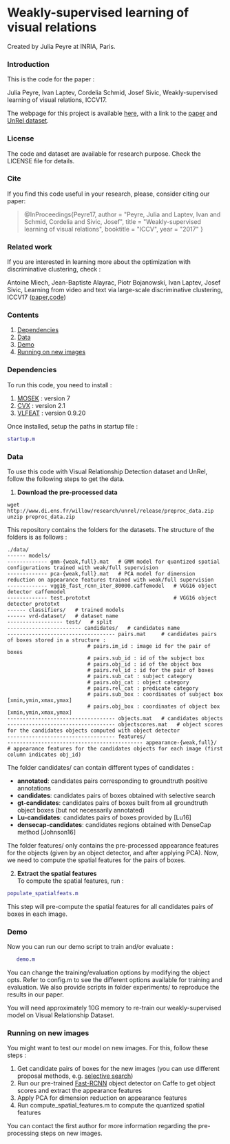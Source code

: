# Weakly-supervised learning of visual relations

Created by Julia Peyre at INRIA, Paris.

### Introduction

This is the code for the paper :

Julia Peyre, Ivan Laptev, Cordelia Schmid, Josef Sivic, Weakly-supervised learning of visual relations, ICCV17.

The webpage for this project is available [here](http://www.di.ens.fr/willow/research/unrel/), with a link to the [paper](http://www.di.ens.fr/willow/research/unrel/paper.pdf) and [UnRel dataset](http://www.di.ens.fr/willow/research/unrel/data/unrel-dataset.tar.gz). 

### License

The code and dataset are available for research purpose. Check the LICENSE file for details. 

### Cite

If you find this code useful in your research, please, consider citing our paper:

> @InProceedings{Peyre17,
>   author      = "Peyre, Julia and Laptev, Ivan and Schmid, Cordelia and Sivic, Josef",
>   title       = "Weakly-supervised learning of visual relations",
>   booktitle   = "ICCV",
>   year        = "2017"
>}


### Related work

If you are interested in learning more about the optimization with discriminative clustering, check :
 
Antoine Miech, Jean-Baptiste Alayrac, Piotr Bojanowski, Ivan Laptev, Josef Sivic, Learning from video and text via large-scale discriminative clustering, ICCV17 ([paper](https://arxiv.org/abs/1707.09074),[code](https://github.com/antoine77340/iccv17learning))

### Contents

  1. [Dependencies](#dependencies)
  2. [Data](#data)
  3. [Demo](#demo)
  4. [Running on new images](#running-on-new-images)

### Dependencies

To run this code, you need to install : 
1. [MOSEK](https://www.mosek.com/downloads/) : version 7 
2. [CVX](http://cvxr.com/cvx/download/) : version 2.1 
3. [VLFEAT](http://www.vlfeat.org/download.html) : version 0.9.20

Once installed, setup the paths in startup file :
```Matlab
startup.m
```


### Data

To use this code with Visual Relationship Detection dataset and UnRel, follow the following steps to get the data.

1. **Download the pre-processed data** 
```Shell
wget http://www.di.ens.fr/willow/research/unrel/release/preproc_data.zip
unzip preproc_data.zip
```

This repository contains the folders for the datasets. The structure of the folders is as follows :

```Shell
./data/
------ models/
------------- gmm-{weak,full}.mat   # GMM model for quantized spatial configurations trained with weak/full supervision
------------- pca-{weak,full}.mat   # PCA model for dimension reduction on appearance features trained with weak/full supervision
------------- vgg16_fast_rcnn_iter_80000.caffemodel   # VGG16 object detector caffemodel
------------- test.prototxt                           # VGG16 object detector prototxt
------ classifiers/   # trained models
------ vrd-dataset/   # dataset name
------------------ test/   # split
------------------------ candidates/   # candidates name
----------------------------------- pairs.mat     # candidates pairs of boxes stored in a structure :
						  # pairs.im_id : image id for the pair of boxes
						  # pairs.sub_id : id of the subject box
						  # pairs.obj_id : id of the object box
						  # pairs.rel_id : id for the pair of boxes
						  # pairs.sub_cat : subject category
						  # pairs.obj_cat : object category
						  # pairs.rel_cat : predicate category
						  # pairs.sub_box : coordinates of subject box [xmin,ymin,xmax,ymax]
						  # pairs.obj_box : coordinates of object box [xmin,ymin,xmax,ymax]
----------------------------------- objects.mat   # candidates objects
----------------------------------- objectscores.mat   # object scores for the candidates objects computed with object detector
----------------------------------- features/
-------------------------------------------- appearance-{weak,full}/   # appearance features for the candidates objects for each image (first column indicates obj_id)  
```

The folder candidates/ can contain different types of candidates :
- **annotated**: candidates pairs corresponding to groundtruth positive annotations
- **candidates**: candidates pairs of boxes obtained with selective search
- **gt-candidates**: candidates pairs of boxes built from all groundtruth object boxes (but not necessarily annotated)
- **Lu-candidates**: candidates pairs of boxes provided by [Lu16]
- **densecap-candidates**: candidates regions obtained with DenseCap method [Johnson16]

The folder features/ only contains the pre-processed appearance features for the objects (given by an object detector, and after applying PCA). Now, we need to compute the spatial features for the pairs of boxes. 


2. **Extract the spatial features**  
To compute the spatial features, run :
```Matlab
populate_spatialfeats.m
```
This step will pre-compute the spatial features for all candidates pairs of boxes in each image.  


### Demo

Now you can run our demo script to train and/or evaluate : 
```Matlab
   demo.m
```

You can change the training/evaluation options by modifying the object opts. Refer to config.m to see the different options available for training and evaluation. We also provide scripts in folder experiments/ to reproduce the results in our paper. 


You will need approximately 10G memory to re-train our weakly-supervised model on Visual Relationship Dataset. 


### Running on new images

You might want to test our model on new images. For this, follow these steps :

1. Get candidate pairs of boxes for the new images (you can use different proposal methods, e.g. [selective search](https://github.com/sergeyk/selective_search_ijcv_with_python))
2. Run our pre-trained [Fast-RCNN](https://github.com/rbgirshick/py-faster-rcnn) object detector on Caffe to get object scores and extract the appearance features
3. Apply PCA for dimension reduction on appearance features
4. Run compute_spatial_features.m to compute the quantized spatial features

You can contact the first author for more information regarding the pre-processing steps on new images.  



